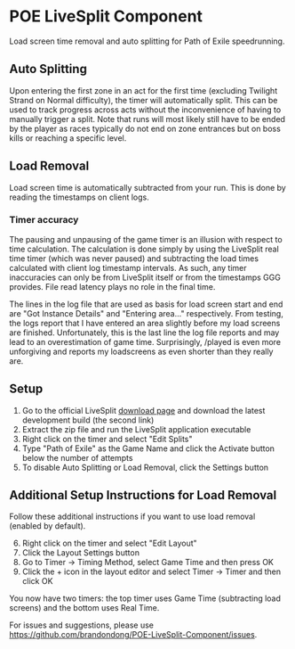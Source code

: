 # POE LiveSplit Component
Load screen time removal and auto splitting for Path of Exile speedrunning.

## Auto Splitting
Upon entering the first zone in an act for the first time (excluding Twilight Strand on Normal difficulty), the timer will automatically split. This can be used to track progress across acts without the inconvenience of having to manually trigger a split. Note that runs will most likely still have to be ended by the player as races typically do not end on zone entrances but on boss kills or reaching a specific level.

## Load Removal
Load screen time is automatically subtracted from your run. This is done by reading the timestamps on client logs.

### Timer accuracy
The pausing and unpausing of the game timer is an illusion with respect to time calculation. The calculation is done simply by using the LiveSplit real time timer (which was never paused) and subtracting the load times calculated with client log timestamp intervals. As such, any timer inaccuracies can only be from LiveSplit itself or from the timestamps GGG provides. File read latency plays no role in the final time.

The lines in the log file that are used as basis for load screen start and end are "Got Instance Details" and "Entering area..." respectively. From testing, the logs report that I have entered an area slightly before my load screens are finished. Unfortunately, this is the last line the log file reports and may lead to an overestimation of game time. Surprisingly, /played is even more unforgiving and reports my loadscreens as even shorter than they really are.

## Setup
1. Go to the official LiveSplit [download page](http://livesplit.org/downloads/) and download the latest development build (the second link)
2. Extract the zip file and run the LiveSplit application executable
3. Right click on the timer and select "Edit Splits"
4. Type "Path of Exile" as the Game Name and click the Activate button below the number of attempts
5. To disable Auto Splitting or Load Removal, click the Settings button

## Additional Setup Instructions for Load Removal
Follow these additional instructions if you want to use load removal (enabled by default).

6. Right click on the timer and select "Edit Layout"
7. Click the Layout Settings button
8. Go to Timer -> Timing Method, select Game Time and then press OK
9. Click the + icon in the layout editor and select Timer -> Timer and then click OK

You now have two timers: the top timer uses Game Time (subtracting load screens) and the bottom uses Real Time.

For issues and suggestions, please use https://github.com/brandondong/POE-LiveSplit-Component/issues.
